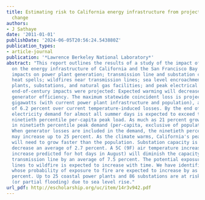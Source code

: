 ```yaml
---
title: Estimating risk to California energy infrastructure from projected climate
  change
authors:
- J Sathaye
date: '2011-01-01'
publishDate: '2024-06-05T20:56:24.543880Z'
publication_types:
- article-journal
publication: '*Lawrence Berkeley National Laboratory*'
abstract: "This report outlines the results of a study of the impact of climate change
  on the energy infrastructure of California and the San Francisco Bay region, including
  impacts on power plant generation; transmission line and substation capacity during
  heat spells; wildfires near transmission lines; sea level encroachment upon power
  plants, substations, and natural gas facilities; and peak electrical demand. Some
  end-of-century impacts were projected: Expected warming will decrease gas-fired
  generator efficiency. The maximum statewide coincident loss is projected at 10.3
  gigawatts (with current power plant infrastructure and population), an increase
  of 6.2 percent over current temperature-induced losses. By the end of the century,
  electricity demand for almost all summer days is expected to exceed the current
  ninetieth percentile per-capita peak load. As much as 21 percent growth is expected
  in ninetieth percentile peak demand (per-capita, exclusive of population growth).
  When generator losses are included in the demand, the ninetieth percentile peaks
  may increase up to 25 percent. As the climate warms, California's peak supply capacity
  will need to grow faster than the population. Substation capacity is projected to
  decrease an average of 2.7 percent. A 5C (9F) air temperature increase (the average
  increase predicted for hot days in August) will diminish the capacity of a fully-loaded
  transmission line by an average of 7.5 percent. The potential exposure of transmission
  lines to wildfire is expected to increase with time. We have identified some lines
  whose probability of exposure to fire are expected to increase by as much as 40
  percent. Up to 25 coastal power plants and 86 substations are at risk of flooding
  (or partial flooding) due to sea level rise."
url_pdf: http://escholarship.org/uc/item/14r3v942.pdf
---
```


